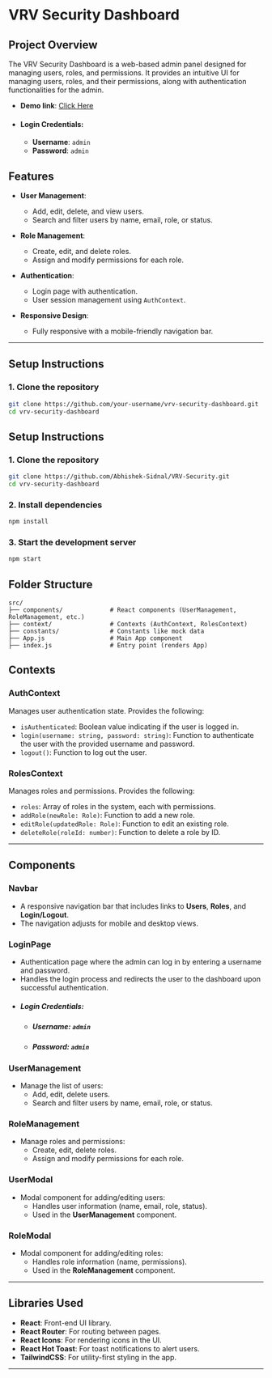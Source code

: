 # VRV Security Dashboard

## Project Overview
The VRV Security Dashboard is a web-based admin panel designed for managing users, roles, and permissions. It provides an intuitive UI for managing users, roles, and their permissions, along with authentication functionalities for the admin.

- **Demo link**: [Click Here](https://vrv-security-ay5bf2r9u-abhishek-sidnals-projects.vercel.app/)
- #### Login Credentials: 
    - **Username**: ``` admin ```
    - **Password**: ``` admin ```

## Features
- **User Management**: 
  - Add, edit, delete, and view users.
  - Search and filter users by name, email, role, or status.
  
- **Role Management**:
  - Create, edit, and delete roles.
  - Assign and modify permissions for each role.

- **Authentication**:
  - Login page with authentication.
  - User session management using `AuthContext`.
  
- **Responsive Design**:
  - Fully responsive with a mobile-friendly navigation bar.

---

## Setup Instructions

### 1. Clone the repository
```bash
git clone https://github.com/your-username/vrv-security-dashboard.git
cd vrv-security-dashboard
```

## Setup Instructions

### 1. Clone the repository
```bash
git clone https://github.com/Abhishek-Sidnal/VRV-Security.git
cd vrv-security-dashboard
```

### 2. Install dependencies
```bash
npm install
```
### 3. Start the development server
```bash
npm start

```
## Folder Structure
```
src/
├── components/             # React components (UserManagement, RoleManagement, etc.)
├── context/                # Contexts (AuthContext, RolesContext)
├── constants/              # Constants like mock data
├── App.js                  # Main App component
├── index.js                # Entry point (renders App)

```
## Contexts

### **AuthContext**
Manages user authentication state. Provides the following:
- `isAuthenticated`: Boolean value indicating if the user is logged in.
- `login(username: string, password: string)`: Function to authenticate the user with the provided username and password.
- `logout()`: Function to log out the user.

### **RolesContext**
Manages roles and permissions. Provides the following:
- `roles`: Array of roles in the system, each with permissions.
- `addRole(newRole: Role)`: Function to add a new role.
- `editRole(updatedRole: Role)`: Function to edit an existing role.
- `deleteRole(roleId: number)`: Function to delete a role by ID.

---

## Components

### **Navbar**
- A responsive navigation bar that includes links to **Users**, **Roles**, and **Login/Logout**.
- The navigation adjusts for mobile and desktop views.

### **LoginPage**
- Authentication page where the admin can log in by entering a username and password.
- Handles the login process and redirects the user to the dashboard upon successful authentication.
- ##### Login Credentials: 
    - ##### Username: ``` admin ```
    - ##### Password: ``` admin ```
### **UserManagement**
- Manage the list of users:
  - Add, edit, delete users.
  - Search and filter users by name, email, role, or status.

### **RoleManagement**
- Manage roles and permissions:
  - Create, edit, delete roles.
  - Assign and modify permissions for each role.

### **UserModal**
- Modal component for adding/editing users:
  - Handles user information (name, email, role, status).
  - Used in the **UserManagement** component.

### **RoleModal**
- Modal component for adding/editing roles:
  - Handles role information (name, permissions).
  - Used in the **RoleManagement** component.

---

## Libraries Used

- **React**: Front-end UI library.
- **React Router**: For routing between pages.
- **React Icons**: For rendering icons in the UI.
- **React Hot Toast**: For toast notifications to alert users.
- **TailwindCSS**: For utility-first styling in the app.

---




